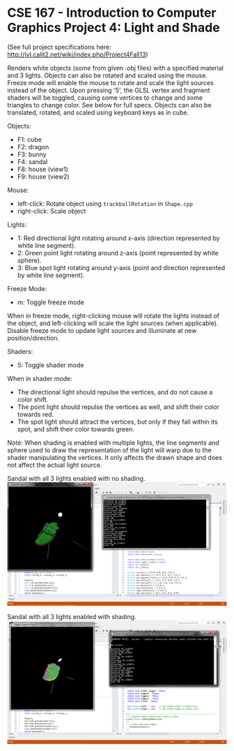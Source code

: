 CSE 167 - Introduction to Computer Graphics
Project 4: Light and Shade
==========

(See full project specifications here: http://ivl.calit2.net/wiki/index.php/Project4Fall13)

Renders white objects (some from given .obj files) with a specified material and 3 lights. Objects can also be rotated and scaled using the mouse. Freeze mode will enable the mouse to rotate and scale the light sources instead of the object. Upon pressing '5', the GLSL vertex and fragment shaders will be toggled, causing some vertices to change and some triangles to change color. See below for full specs. Objects can also be translated, rotated, and scaled using keyboard keys as in cube.

Objects:
* F1: cube
* F2: dragon
* F3: bunny
* F4: sandal
* F8: house (view1)
* F9: house (view2)

Mouse:
* left-click: Rotate object using ```trackballRotation``` in ```Shape.cpp```
* right-click: Scale object

Lights:
* 1: Red directional light rotating around x-axis (direction represented by white line segment).
* 2: Green point light rotating around z-axis (point represented by white sphere).
* 3: Blue spot light rotating around y-axis (point and direction represented by white line segment).

Freeze Mode:
* m: Toggle freeze mode

When in freeze mode, right-clicking mouse will rotate the lights instead of the object, and left-clicking will scale the light sources (when applicable). Disable freeze mode to update light sources and illuminate at new position/direction.

Shaders:
* 5: Toggle shader mode

When in shader mode:
* The directional light should repulse the vertices, and do not cause a color shift.
* The point light should repulse the vertices as well, and shift their color towards red.
* The spot light should attract the vertices, but only if they fall within its spot, and shift their color towards green.

Note: When shading is enabled with multiple lights, the line segments and sphere used to draw the representation of the light will warp due to the shader manipulating the vertices. It only affects the drawn shape and does not affect the actual light source.

Sandal with all 3 lights enabled with no shading.
![sandal with all 3 lights](lightshade.png "sandal with all 3 lights")


Sandal with all 3 lights enabled with shading.
![sandal with all 3 lights and shaders enabled](lightshade2.png "sandal with all 3 lights and shaders enabled")
